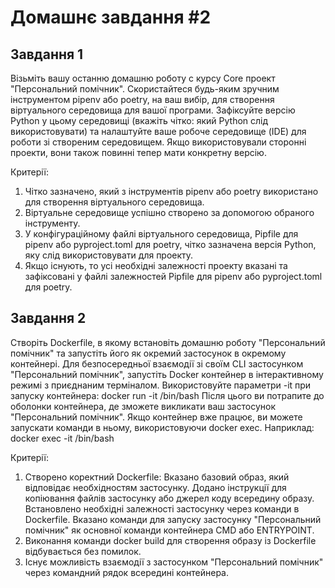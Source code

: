 # Домашнє завдання #2

## Завдання 1

Візьміть вашу останню домашню роботу с курсу Core проект "Персональний помічник". Скористайтеся будь-яким зручним
інструментом pipenv або poetry, на ваш вибір, для створення віртуального середовища для вашої програми. Зафіксуйте
версію Python у цьому середовищі (вкажіть чітко: який Python слід використовувати) та налаштуйте ваше робоче середовище
(IDE) для роботи зі створеним середовищем. Якщо використовували сторонні проекти, вони також повинні тепер мати
конкретну версію.

Критерії:
1. Чітко зазначено, який з інструментів pipenv або poetry використано для створення віртуального середовища.
2. Віртуальне середовище успішно створено за допомогою обраного інструменту.
3. У конфігураційному файлі віртуального середовища, Pipfile для pipenv або pyproject.toml для poetry, чітко зазначена
версія Python, яку слід використовувати для проекту.
4. Якщо існують, то усі необхідні залежності проекту вказані та зафіксовані у файлі залежностей Pipfile для pipenv або
pyproject.toml для poetry.


## Завдання 2
Створіть Dockerfile, в якому встановіть домашню роботу "Персональний помічник" та запустіть його як окремий застосунок
в окремому контейнері. Для безпосередньої взаємодії зі своїм CLI застосунком "Персональний помічник", запустіть Docker
контейнер в інтерактивному режимі з приєднаним терміналом. Використовуйте параметри -it при запуску контейнера:
docker run -it <image-name> /bin/bash
Після цього ви потрапите до оболонки контейнера, де зможете викликати ваш застосунок "Персональний помічник".
Якщо контейнер вже працює, ви можете запускати команди в ньому, використовуючи docker exec. Наприклад:
docker exec -it <container-id> /bin/bash

Критерії:
1. Створено коректний Dockerfile:
Вказано базовий образ, який відповідає необхідностям застосунку.
Додано інструкції для копіювання файлів застосунку або джерел коду всередину образу.
Встановлено необхідні залежності застосунку через команди в Dockerfile.
Вказано команди для запуску застосунку "Персональний помічник" як основної команди контейнера CMD або ENTRYPOINT.
2. Виконання команди docker build для створення образу із Dockerfile відбувається без помилок.
3. Існує можливість взаємодії з застосунком "Персональний помічник" через командний рядок всередині контейнера.